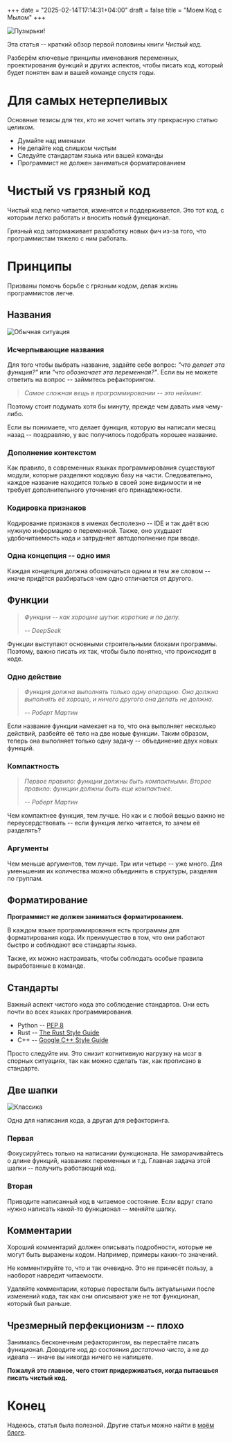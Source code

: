 +++
date = "2025-02-14T17:14:31+04:00"
draft = false
title = "Моем Код с Мылом"
+++

![Пузырьки!](/CleanCodeCover.png)

Эта статья -- краткий обзор первой половины книги _Чистый код_.

Разберём ключевые принципы именования переменных, проектирования функций и других аспектов, чтобы писать код, который будет понятен вам и вашей команде спустя годы.

# Для самых нетерпеливых

Основные тезисы для тех, кто не хочет читать эту прекрасную статью целиком.

- Думайте над именами
- Не делайте код слишком чистым
- Следуйте стандартам языка или вашей команды
- Программист не должен заниматься форматированием

# Чистый vs грязный код

Чистый код легко читается, изменятся и поддерживается. Это тот код, с которым легко работать и вносить новый функционал.

Грязный код затормаживает разработку новых фич из-за того, что программистам тяжело с ним работать.

# Принципы

Призваны помочь борьбе с грязным кодом, делая жизнь программистов легче.

## Названия

![Обычная ситуация](/NamingMeme.png)

### Исчерпывающие названия

Для того чтобы выбрать название, задайте себе вопрос: _"что делает эта функция?"_ или _"что обозначает эта переменная?"_. Если вы не можете ответить на вопрос -- займитесь рефакторингом.

> _Самое сложная вещь в программировании -- это нейминг._

Поэтому стоит подумать хотя бы минуту, прежде чем давать имя чему-либо.

Если вы понимаете, что делает функция, которую вы написали месяц назад -- поздравляю, у вас получилось подобрать хорошее название.

### Дополнение контекстом

Как правило, в современных языках программирования существуют модули, которые разделяют кодовую базу на части. Следовательно, каждое название находится только в своей зоне видимости и не требует дополнительного уточнения его принадлежности.

### Кодировка признаков

Кодирование признаков в именах бесполезно -- IDE и так даёт всю нужную информацию о переменной. Также, оно ухудшает удобочитаемость кода и затрудняет автодополнение при вводе.

### Одна концепция -- одно имя

Каждая концепция должна обозначаться одним и тем же словом -- иначе придётся разбираться чем одно отличается от другого.

## Функции

> _Функции -- как хорошие шутки: короткие и по делу._
>
> _-- DeepSeek_

Функции выступают основными строительными блоками программы. Поэтому, важно писать их так, чтобы было понятно, что происходит в коде.

### Одно действие

> _Функция должна выполнять только одну операцию. Она должна выполнять её хорошо, и ничего другого она делать не должна._
>
> _-- Роберт Мартин_

Если название функции намекает на то, что она выполняет несколько действий, разбейте её тело на две новые функции. Таким образом, теперь она выполняет только одну задачу -- объединение двух новых функций.

### Компактность

> _Первое правило: функции должны быть компактными. Второе правило: функции должны быть еще компактнее._
>
> _-- Роберт Мартин_

Чем компактнее функция, тем лучше. Но как и с любой вещью важно не переусердствовать -- если функция легко читается, то зачем её разделять?

### Аргументы

Чем меньше аргументов, тем лучше. Три или четыре -- уже много. Для уменьшения их количества можно объединять в структуры, разделяя по группам.

## Форматирование

**Программист не должен заниматься форматированием.**

В каждом языке программирования есть программы для форматирования кода. Их преимущество в том, что они работают быстро и соблюдают все стандарты языка.

Также, их можно настраивать, чтобы соблюдать особые правила выработанные в команде.

## Стандарты

Важный аспект чистого кода это соблюдение стандартов. Они есть почти во всех языках программирования.

- Python -- [PEP 8](https://peps.python.org/pep-0008/)
- Rust -- [The Rust Style Guide](https://doc.rust-lang.org/stable/style-guide/)
- C++ -- [Google C++ Style Guide](https://google.github.io/styleguide/cppguide.html)

Просто следуйте им. Это снизит когнитивную нагрузку на мозг в спорных ситуациях, так как можно сделать так, как прописано в стандарте.

## Две шапки

![Классика](/TwoMeme.png)

Одна для написания кода, а другая для рефакторинга.

### Первая

Фокусируйтесь только на написании функционала. Не заморачивайтесь о длине функций, названиях переменных и т.д. Главная задача этой шапки -- получить работающий код.

### Вторая

Приводите написанный код в читаемое состояние. Если вдруг стало нужно написать какой-то функционал -- меняйте шапку.

## Комментарии

Хороший комментарий должен описывать подробности, которые не могут быть выражены кодом. Например, примеры каких-то значений.

Не комментируйте то, что и так очевидно. Это не принесёт пользу, а наоборот навредит читаемости.

Удаляйте комментарии, которые перестали быть актуальными после изменений кода, так как они описывают уже не тот функционал, который был раньше.

## Чрезмерный перфекционизм -- плохо

Занимаясь бесконечным рефакторингом, вы перестаёте писать функционал. Доводите код до состояния _достаточно чисто_, а не до идеала -- иначе вы никогда ничего не напишете. 

**Пожалуй это главное, чего стоит придерживаться, когда пытаешься писать чистый код.**

# Конец

Надеюсь, статья была полезной. Другие статьи можно найти в [моём блоге](https://t.thegblog).
